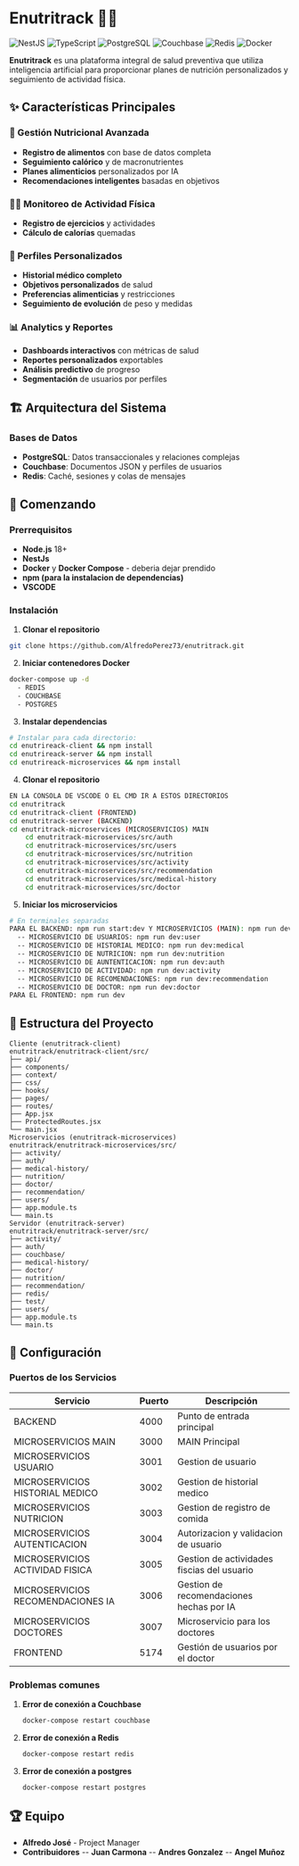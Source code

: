 # Enutritrack 🍏💪

![NestJS](https://img.shields.io/badge/NestJS-E0234E?style=for-the-badge&logo=nestjs&logoColor=white)
![TypeScript](https://img.shields.io/badge/TypeScript-007ACC?style=for-the-badge&logo=typescript&logoColor=white)
![PostgreSQL](https://img.shields.io/badge/PostgreSQL-316192?style=for-the-badge&logo=postgresql&logoColor=white)
![Couchbase](https://img.shields.io/badge/Couchbase-EA2328?style=for-the-badge&logo=couchbase&logoColor=white)
![Redis](https://img.shields.io/badge/Redis-DC382D?style=for-the-badge&logo=redis&logoColor=white)
![Docker](https://img.shields.io/badge/Docker-2496ED?style=for-the-badge&logo=docker&logoColor=white)

**Enutritrack** es una plataforma integral de salud preventiva que utiliza inteligencia artificial para proporcionar planes de nutrición personalizados y seguimiento de actividad física.

## ✨ Características Principales

### 🍎 Gestión Nutricional Avanzada
- **Registro de alimentos** con base de datos completa
- **Seguimiento calórico** y de macronutrientes
- **Planes alimenticios** personalizados por IA
- **Recomendaciones inteligentes** basadas en objetivos

### 🏃‍♂️ Monitoreo de Actividad Física
- **Registro de ejercicios** y actividades
- **Cálculo de calorías** quemadas

### 👤 Perfiles Personalizados
- **Historial médico completo**
- **Objetivos personalizados** de salud
- **Preferencias alimenticias** y restricciones
- **Seguimiento de evolución** de peso y medidas

### 📊 Analytics y Reportes
- **Dashboards interactivos** con métricas de salud
- **Reportes personalizados** exportables
- **Análisis predictivo** de progreso
- **Segmentación** de usuarios por perfiles

## 🏗️ Arquitectura del Sistema

### Bases de Datos
- **PostgreSQL**: Datos transaccionales y relaciones complejas
- **Couchbase**: Documentos JSON y perfiles de usuarios
- **Redis**: Caché, sesiones y colas de mensajes

## 🚀 Comenzando

### Prerrequisitos

- **Node.js** 18+ 
- **NestJs**
- **Docker** y **Docker Compose** - deberia dejar prendido
- **npm (para la instalacion de dependencias)**
- **VSCODE**

### Instalación

1. **Clonar el repositorio**
```bash
git clone https://github.com/AlfredoPerez73/enutritrack.git
```

2. **Iniciar contenedores Docker**
```bash
docker-compose up -d
  - REDIS
  - COUCHBASE
  - POSTGRES
```

3. **Instalar dependencias**
```bash
# Instalar para cada directorio:
cd enutrireack-client && npm install
cd enutrireack-server && npm install
cd enutrireack-microservices && npm install
```

4. **Clonar el repositorio**
```bash
EN LA CONSOLA DE VSCODE O EL CMD IR A ESTOS DIRECTORIOS
cd enutritrack
cd enutritrack-client (FRONTEND)
cd enutritrack-server (BACKEND)
cd enutritrack-microservices (MICROSERVICIOS) MAIN
    cd enutritrack-microservices/src/auth
    cd enutritrack-microservices/src/users
    cd enutritrack-microservices/src/nutrition
    cd enutritrack-microservices/src/activity
    cd enutritrack-microservices/src/recommendation
    cd enutritrack-microservices/src/medical-history
    cd enutritrack-microservices/src/doctor

```

5. **Iniciar los microservicios**
```bash
# En terminales separadas
PARA EL BACKEND: npm run start:dev Y MICROSERVICIOS (MAIN): npm run dev:gateway
  -- MICROSERVICIO DE USUARIOS: npm run dev:user
  -- MICROSERVICIO DE HISTORIAL MEDICO: npm run dev:medical
  -- MICROSERVICIO DE NUTRICION: npm run dev:nutrition
  -- MICROSERVICIO DE AUNTENTICACION: npm run dev:auth
  -- MICROSERVICIO DE ACTIVIDAD: npm run dev:activity
  -- MICROSERVICIO DE RECOMENDACIONES: npm run dev:recommendation
  -- MICROSERVICIO DE DOCTOR: npm run dev:doctor
PARA EL FRONTEND: npm run dev
```

## 📁 Estructura del Proyecto

```
Cliente (enutritrack-client)
enutritrack/enutritrack-client/src/
├── api/
├── components/
├── context/
├── css/
├── hooks/
├── pages/
├── routes/
├── App.jsx
├── ProtectedRoutes.jsx
└── main.jsx
Microservicios (enutritrack-microservices)
enutritrack/enutritrack-microservices/src/
├── activity/
├── auth/
├── medical-history/
├── nutrition/
├── doctor/
├── recommendation/
├── users/
├── app.module.ts
└── main.ts
Servidor (enutritrack-server)
enutritrack/enutritrack-server/src/
├── activity/
├── auth/
├── couchbase/
├── medical-history/
├── doctor/
├── nutrition/
├── recommendation/
├── redis/
├── test/
├── users/
├── app.module.ts
└── main.ts
```

## 🔧 Configuración
### Puertos de los Servicios

| Servicio | Puerto | Descripción |
|----------|--------|-------------|
| BACKEND | 4000 | Punto de entrada principal |
| MICROSERVICIOS MAIN | 3000 | MAIN Principal |
| MICROSERVICIOS USUARIO | 3001 | Gestion de usuario |
| MICROSERVICIOS HISTORIAL MEDICO | 3002 | Gestion de historial medico |
| MICROSERVICIOS NUTRICION | 3003 | Gestion de registro de comida |
| MICROSERVICIOS AUTENTICACION | 3004 | Autorizacion y validacion de usuario |
| MICROSERVICIOS ACTIVIDAD FISICA | 3005 | Gestion de actividades fiscias del usuario |
| MICROSERVICIOS RECOMENDACIONES IA | 3006 | Gestion de recomendaciones hechas por IA |
| MICROSERVICIOS DOCTORES | 3007 | Microservicio para los doctores |
| FRONTEND | 5174 | Gestión de usuarios por el doctor |

### Problemas comunes

1. **Error de conexión a Couchbase**
   ```bash
   docker-compose restart couchbase
   ```

2. **Error de conexión a Redis**
   ```bash
   docker-compose restart redis
   ```

2. **Error de conexión a postgres**
   ```bash
   docker-compose restart postgres
   ```
   
## 🏆 Equipo

- **Alfredo José** - Project Manager
- **Contribuidores**
  -- **Juan Carmona**
  -- **Andres Gonzalez**
  -- **Angel Muñoz**
